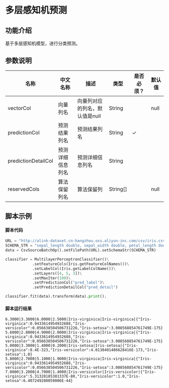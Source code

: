 # 多层感知机预测

## 功能介绍
基于多层感知机模型，进行分类预测。

## 参数说明

<!-- This is the start of auto-generated parameter info -->
<!-- DO NOT EDIT THIS PART!!! -->
| 名称 | 中文名称 | 描述 | 类型 | 是否必须？ | 默认值 |
| --- | --- | --- | --- | --- | --- |
| vectorCol | 向量列名 | 向量列对应的列名，默认值是null | String |  | null |
| predictionCol | 预测结果列名 | 预测结果列名 | String | ✓ |  |
| predictionDetailCol | 预测详细信息列名 | 预测详细信息列名 | String |  |  |
| reservedCols | 算法保留列名 | 算法保留列 | String[] |  | null |<!-- This is the end of auto-generated parameter info -->

## 脚本示例
#### 脚本代码
```python
URL = "http://alink-dataset.cn-hangzhou.oss.aliyun-inc.com/csv/iris.csv"
SCHEMA_STR = "sepal_length double, sepal_width double, petal_length double, petal_width double, category string";
data = CsvSourceBatchOp().setFilePath(URL).setSchemaStr(SCHEMA_STR)

classifier = MultilayerPerceptronClassifier()\
            .setFeatureCols(Iris.getFeatureColNames())\
            .setLabelCol(Iris.getLabelColName())\
            .setLayers([4, 5, 3])\
            .setMaxIter(100)\
            .setPredictionCol("pred_label")\
            .setPredictionDetailCol("pred_detail")

classifier.fit(data).transform(data).print();
```

#### 脚本运行结果

```
6.3000|3.3000|6.0000|2.5000|Iris-virginica|Iris-virginica|{"Iris-virginica":0.9433614954932688,"Iris-versicolor":0.056638504506731226,"Iris-setosa":3.008568854761749E-175}
5.6000|2.8000|4.9000|2.0000|Iris-virginica|Iris-virginica|{"Iris-virginica":0.9433614954932688,"Iris-versicolor":0.056638504506731226,"Iris-setosa":3.008568854761749E-175}
5.0000|3.3000|1.4000|0.2000|Iris-setosa|Iris-setosa|{"Iris-virginica":8.4E-323,"Iris-versicolor":4.0138401486628416E-173,"Iris-setosa":1.0}
5.8000|2.7000|5.1000|1.9000|Iris-virginica|Iris-virginica|{"Iris-virginica":0.9433614954932688,"Iris-versicolor":0.056638504506731226,"Iris-setosa":3.008568854761749E-175}
7.0000|3.2000|4.7000|1.4000|Iris-versicolor|Iris-versicolor|{"Iris-virginica":5.31328185381337E-80,"Iris-versicolor":1.0,"Iris-setosa":6.407249280059006E-44}
```
